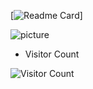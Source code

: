 [![Readme Card](https://github-readme-stats.vercel.app/api?username=nitamaa&show_icons=true&theme=vue-dark&show_owner=true)]


![picture](https://raw.githubusercontent.com/saadeghi/saadeghi/master/dino.gif)

- Visitor Count

![Visitor Count](https://profile-counter.glitch.me/pzwdshxzt/count.svg)
